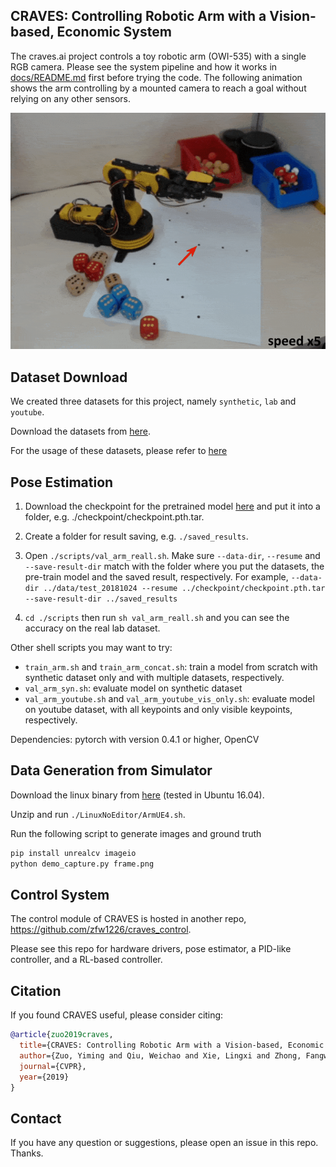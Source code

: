 ## CRAVES: Controlling Robotic Arm with a Vision-based, Economic System

The craves.ai project controls a toy robotic arm (OWI-535) with a single RGB camera. Please see the system pipeline and how it works in [docs/README.md](docs/README.md) first before trying the code. The following animation shows the arm controlling by a mounted camera to reach a goal without relying on any other sensors.

![reach-demo](docs/reach2.gif)

## Dataset Download

We created three datasets for this project, namely `synthetic`, `lab` and `youtube`. 

Download the datasets from [here](http://www.cs.jhu.edu/~qiuwch/craves/dataset/).

For the usage of these datasets, please refer to [here](docs/dataset_info.md)

## Pose Estimation

1. Download the checkpoint for the pretrained model [here](http://www.cs.jhu.edu/~qiuwch/craves/) and put it into a folder, e.g. ./checkpoint/checkpoint.pth.tar. 
2. Create a folder for result saving, e.g. `./saved_results`.
3. Open `./scripts/val_arm_reall.sh`. Make sure `--data-dir`, `--resume` and `--save-result-dir` match with the folder where you put the datasets, the pre-train model and the saved result, respectively. For example,
`--data-dir ../data/test_20181024 --resume ../checkpoint/checkpoint.pth.tar --save-result-dir ../saved_results`

4. `cd ./scripts` then run `sh val_arm_reall.sh` and you can see the accuracy on the real lab dataset.

Other shell scripts you may want to try:

- `train_arm.sh` and `train_arm_concat.sh`: train a model from scratch with synthetic dataset only and with multiple datasets, respectively.
- `val_arm_syn.sh`: evaluate model on synthetic dataset
- `val_arm_youtube.sh` and `val_arm_youtube_vis_only.sh`: evaluate model on youtube dataset, with all keypoints and only visible keypoints, respectively.

Dependencies: pytorch with version 0.4.1 or higher, OpenCV

## Data Generation from Simulator

Download the linux binary from [here](https://cs.jhu.edu/~qiuwch/craves/sim/arm-0610.zip) (tested in Ubuntu 16.04).

Unzip and run `./LinuxNoEditor/ArmUE4.sh`.

Run the following script to generate images and ground truth

```bash
pip install unrealcv imageio
python demo_capture.py frame.png
```

## Control System

The control module of CRAVES is hosted in another repo, https://github.com/zfw1226/craves_control.

Please see this repo for hardware drivers, pose estimator, a PID-like controller, and a RL-based controller.

## Citation
If you found CRAVES useful, please consider citing:
```bibtex
@article{zuo2019craves,
  title={CRAVES: Controlling Robotic Arm with a Vision-based, Economic System},
  author={Zuo, Yiming and Qiu, Weichao and Xie, Lingxi and Zhong, Fangwei and Wang, Yizhou and Yuille, Alan L},
  journal={CVPR},
  year={2019}
}
```


## Contact

If you have any question or suggestions, please open an issue in this repo. Thanks.
